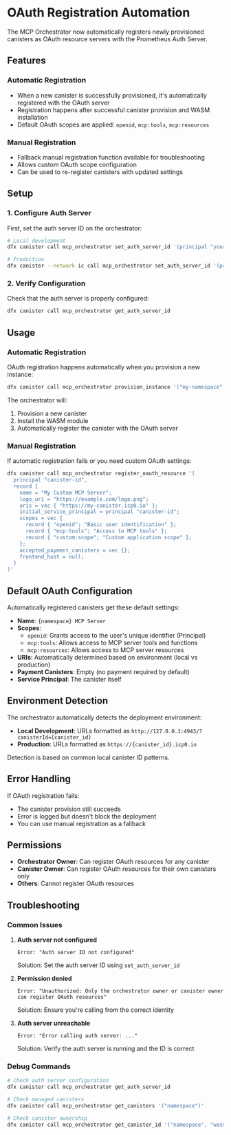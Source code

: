 # OAuth Registration Automation

The MCP Orchestrator now automatically registers newly provisioned canisters as OAuth resource servers with the Prometheus Auth Server.

## Features

### Automatic Registration

- When a new canister is successfully provisioned, it's automatically registered with the OAuth server
- Registration happens after successful canister provision and WASM installation
- Default OAuth scopes are applied: `openid`, `mcp:tools`, `mcp:resources`

### Manual Registration

- Fallback manual registration function available for troubleshooting
- Allows custom OAuth scope configuration
- Can be used to re-register canisters with updated settings

## Setup

### 1. Configure Auth Server

First, set the auth server ID on the orchestrator:

```bash
# Local development
dfx canister call mcp_orchestrator set_auth_server_id '(principal "your-auth-server-id")'

# Production
dfx canister --network ic call mcp_orchestrator set_auth_server_id '(principal "your-auth-server-id")'
```

### 2. Verify Configuration

Check that the auth server is properly configured:

```bash
dfx canister call mcp_orchestrator get_auth_server_id
```

## Usage

### Automatic Registration

OAuth registration happens automatically when you provision a new instance:

```bash
dfx canister call mcp_orchestrator provision_instance '("my-namespace", "wasm-id-hex")'
```

The orchestrator will:

1. Provision a new canister
2. Install the WASM module
3. Automatically register the canister with the OAuth server

### Manual Registration

If automatic registration fails or you need custom OAuth settings:

```bash
dfx canister call mcp_orchestrator register_oauth_resource '(
  principal "canister-id",
  record {
    name = "My Custom MCP Server";
    logo_uri = "https://example.com/logo.png";
    uris = vec { "https://my-canister.icp0.io" };
    initial_service_principal = principal "canister-id";
    scopes = vec {
      record { "openid"; "Basic user identification" };
      record { "mcp:tools"; "Access to MCP tools" };
      record { "custom:scope"; "Custom application scope" };
    };
    accepted_payment_canisters = vec {};
    frontend_host = null;
  }
)'
```

## Default OAuth Configuration

Automatically registered canisters get these default settings:

- **Name**: `{namespace} MCP Server`
- **Scopes**:
  - `openid`: Grants access to the user's unique identifier (Principal)
  - `mcp:tools`: Allows access to MCP server tools and functions
  - `mcp:resources`: Allows access to MCP server resources
- **URIs**: Automatically determined based on environment (local vs production)
- **Payment Canisters**: Empty (no payment required by default)
- **Service Principal**: The canister itself

## Environment Detection

The orchestrator automatically detects the deployment environment:

- **Local Development**: URLs formatted as `http://127.0.0.1:4943/?canisterId={canister_id}`
- **Production**: URLs formatted as `https://{canister_id}.icp0.io`

Detection is based on common local canister ID patterns.

## Error Handling

If OAuth registration fails:

- The canister provision still succeeds
- Error is logged but doesn't block the deployment
- You can use manual registration as a fallback

## Permissions

- **Orchestrator Owner**: Can register OAuth resources for any canister
- **Canister Owner**: Can register OAuth resources for their own canisters only
- **Others**: Cannot register OAuth resources

## Troubleshooting

### Common Issues

1. **Auth server not configured**

   ```
   Error: "Auth server ID not configured"
   ```

   Solution: Set the auth server ID using `set_auth_server_id`

2. **Permission denied**

   ```
   Error: "Unauthorized: Only the orchestrator owner or canister owner can register OAuth resources"
   ```

   Solution: Ensure you're calling from the correct identity

3. **Auth server unreachable**
   ```
   Error: "Error calling auth server: ..."
   ```
   Solution: Verify the auth server is running and the ID is correct

### Debug Commands

```bash
# Check auth server configuration
dfx canister call mcp_orchestrator get_auth_server_id

# Check managed canisters
dfx canister call mcp_orchestrator get_canisters '("namespace")'

# Check canister ownership
dfx canister call mcp_orchestrator get_canister_id '("namespace", "wasm-id")'
```
